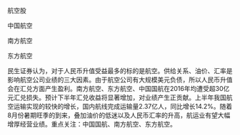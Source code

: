 航空股

中国航空

南方航空

东方航空

  


民生证券认为，对于人民币升值受益最多的标的是航空。供给关系、油价、汇率是影响航空公司业绩的三大因素。由于航空公司有大规模美元负债，所以人民币升值会在汇兑方面产生盈利。南方航空、东方航空、中国国航在2016年均遭受超30亿元汇兑损失。预计下半年汇兑收益将显著增加，对业绩产生正贡献。上半年我国航空运输实现的较快的增长，国内航线完成运输量2.37亿人，同比增长14.2%。随着8月份暑期旺季的到来，叠加油价的低迷以及人民币汇率的升高，航运业有望大幅增厚经营业绩。重点关注：中国国航、南方航空、东方航空。

